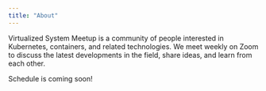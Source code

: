 ```yaml
---
title: "About"
---
```


Virtualized System Meetup is a community of people interested in Kubernetes, containers, and related technologies. We meet weekly on Zoom to discuss the latest developments in the field, share ideas, and learn from each other.

Schedule is coming soon!
